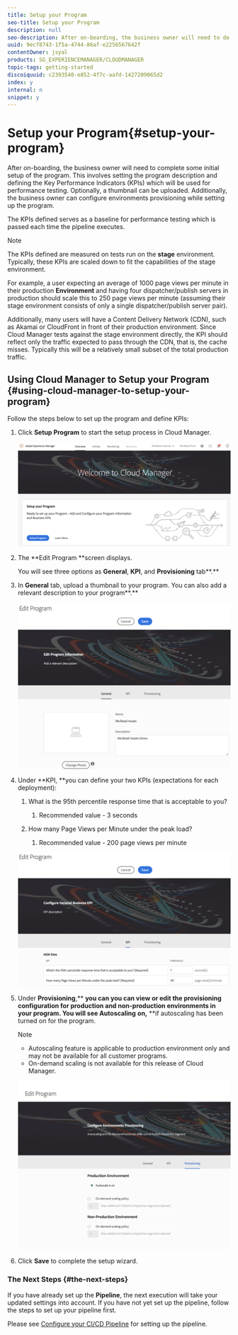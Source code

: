 ```yaml
---
title: Setup your Program
seo-title: Setup your Program
description: null
seo-description: After on-boarding, the business owner will need to do some initial setup of the program. This involves setting the program description and defining the KPIs which will be used for performance testing. Follow this page to learn more.
uuid: 9ecf8743-1f5a-4744-86af-e2256567642f
contentOwner: jsyal
products: SG_EXPERIENCEMANAGER/CLOUDMANAGER
topic-tags: getting-started
discoiquuid: c2393540-e852-4f7c-aafd-1427209065d2
index: y
internal: n
snippet: y
---
```


# Setup your Program{#setup-your-program}

After on-boarding, the business owner will need to complete some initial setup of the program. This involves setting the program description and defining the Key Performance Indicators (KPIs) which will be used for performance testing. Optionally, a thumbnail can be uploaded. Additionally, the business owner can configure environments provisioning while setting up the program.

The KPIs defined serves as a baseline for performance testing which is passed each time the pipeline executes.

>[!NOTE]
>
>The KPIs defined are measured on tests run on the **stage** environment. Typically, these KPIs are scaled down to fit the capabilities of the stage environment.
>
>For example, a user expecting an average of 1000 page views per minute in their production **Environment** and having four dispatcher/publish servers in production should scale this to 250 page views per minute (assuming their stage environment consists of only a single dispatcher/publish server pair).
>
>Additionally, many users will have a Content Delivery Network (CDN), such as Akamai or CloudFront in front of their production environment. Since Cloud Manager tests against the stage environment directly, the KPI should reflect only the traffic expected to pass through the CDN, that is, the cache misses. Typically this will be a relatively small subset of the total production traffic.

## Using Cloud Manager to Setup your Program {#using-cloud-manager-to-setup-your-program}

Follow the steps below to set up the program and define KPIs:

1. Click **Setup Program** to start the setup process in Cloud Manager.

   ![](assets/screen_shot_2018-07-18at100530pm.png)

1. The **Edit Program **screen displays.

   You will see three options as **General**, **KPI**, and **Provisioning** tab**.**

1. In **General** tab, upload a thumbnail to your program. You can also add a relevant description to your program**.**

   ![](assets/screen_shot_2018-09-11at84546am.png)

1. Under **KPI, **you can define your two KPIs (expectations for each deployment):

    1. What is the 95th percentile response time that is acceptable to you?

        1. Recommended value - 3 seconds

    1. How many Page Views per Minute under the peak load?

        1. Recommended value - 200 page views per minute

   ![](assets/screen_shot_2018-09-11at84631am.png)

1. Under **Provisioning**,** **you can you can view or edit the provisioning configuration for production and non-production environments in your program. You will see Autoscaling** **on,** **if autoscaling has been turned on for the program.

   >[!NOTE]
   >
   >
   >    
   >    
   >    * Autoscaling feature is applicable to production environment only and may not be available for all customer programs.
   >    * On-demand scaling is not available for this release of Cloud Manager.
   >    
   >

   ![](assets/screen_shot_2018-09-13at92934am.png)

1. Click **Save** to complete the setup wizard.

### The Next Steps {#the-next-steps}

If you have already set up the **Pipeline**, the next execution will take your updated settings into account. If you have not yet set up the pipeline, follow the steps to set up your pipeline first.

Please see [Configure your CI/CD Pipeline](https://chl-author./content/help/en/experience-manager/cloud-manager/using/configuring-pipeline.html) for setting up the pipeline.
